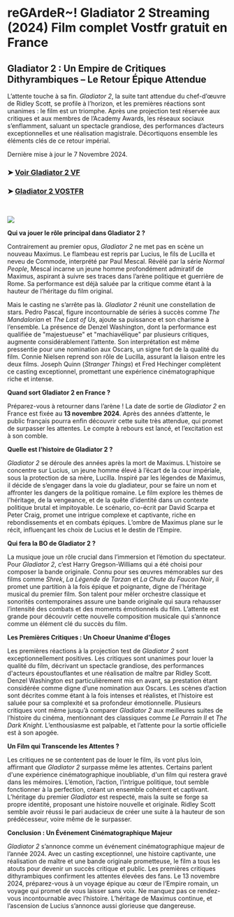 # reGArdeR~! Gladiator 2 Streaming (2024) Film complet Vostfr gratuit en France

## Gladiator 2 : Un Empire de Critiques Dithyrambiques –  Le Retour Épique Attendue

L’attente touche à sa fin. *Gladiator 2*, la suite tant attendue du chef-d’œuvre de Ridley Scott, se profile à l’horizon, et les premières réactions sont unanimes :  le film est un triomphe.  Après une projection test réservée aux critiques et aux membres de l’Academy Awards, les réseaux sociaux s’enflamment,  saluant un spectacle grandiose, des performances d’acteurs exceptionnelles et une réalisation magistrale.  Décortiquons ensemble les éléments clés de ce retour impérial.

Dernière mise à jour le 7 Novembre 2024.

### ➤ [Voir Gladiator 2 VF](https://vostfrgratuitenfrance.blogspot.com/2024/11/gladiator-2-en-vostfr-france-gratuit.html)


### ➤ [Gladiator 2 VOSTFR](https://vostfrgratuitenfrance.blogspot.com/2024/11/gladiator-2-en-vostfr-france-gratuit.html)

</br>
<p dir="auto"><a href="https://vostfrgratuitenfrance.blogspot.com/2024/11/gladiator-2-en-vostfr-france-gratuit.html" title="PLAY NOW" rel="nofollow"><img src="https://i.imgur.com/jhNGoEt.gif" style="max-width: 100%;"></a></p>

**Qui va jouer le rôle principal dans Gladiator 2 ?**

Contrairement au premier opus,  *Gladiator 2*  ne met pas en scène un nouveau Maximus.  Le flambeau est repris par Lucius, le fils de Lucilla et neveu de Commode, interprété par Paul Mescal.  Révélé par la série *Normal People*, Mescal incarne un jeune homme profondément admiratif de Maximus,  aspirant à suivre ses traces dans l’arène politique et guerrière de Rome.  Sa performance est déjà saluée par la critique comme étant à la hauteur de l’héritage du film original.

Mais le casting ne s’arrête pas là.  *Gladiator 2*  réunit une constellation de stars.  Pedro Pascal,  figure incontournable de séries à succès comme *The Mandalorian* et *The Last of Us*,  ajoute sa puissance et son charisme à l’ensemble.  La présence de Denzel Washington, dont la performance est qualifiée de "majestueuse" et "machiavélique" par plusieurs critiques,  augmente considérablement l’attente.  Son interprétation est même pressentie pour une nomination aux Oscars,  un signe fort de la qualité du film.  Connie Nielsen reprend son rôle de Lucilla,  assurant la liaison entre les deux films.  Joseph Quinn (*Stranger Things*) et Fred Hechinger complètent ce casting exceptionnel, promettant une expérience cinématographique riche et intense.


**Quand sort Gladiator 2 en France ?**

Préparez-vous à retourner dans l’arène !  La date de sortie de *Gladiator 2* en France est fixée au **13 novembre 2024**.  Après des années d’attente, le public français pourra enfin découvrir cette suite très attendue,  qui promet de surpasser les attentes.  Le compte à rebours est lancé, et l’excitation est à son comble.


**Quelle est l'histoire de Gladiator 2 ?**

*Gladiator 2*  se déroule des années après la mort de Maximus.  L’histoire se concentre sur Lucius,  un jeune homme élevé à l’écart de la cour impériale,  sous la protection de sa mère, Lucilla.  Inspiré par les légendes de Maximus,  il décide de s’engager dans la voie du gladiateur,  pour se faire un nom et affronter les dangers de la politique romaine.  Le film explore les thèmes de l'héritage,  de la vengeance,  et de la quête d’identité dans un contexte politique brutal et impitoyable.  Le scénario,  co-écrit par David Scarpa et Peter Craig,  promet une intrigue complexe et captivante,  riche en rebondissements et en combats épiques.  L’ombre de Maximus plane sur le récit,  influençant les choix de Lucius et le destin de l’Empire.


**Qui fera la BO de Gladiator 2 ?**

La musique joue un rôle crucial dans l’immersion et l’émotion du spectateur.  Pour *Gladiator 2*,  c’est Harry Gregson-Williams qui a été choisi pour composer la bande originale.  Connu pour ses œuvres mémorables sur des films comme *Shrek*, *La Légende de Tarzan* et *La Chute du Faucon Noir*,  il promet une partition à la fois épique et poignante,  digne de l’héritage musical du premier film.  Son talent pour mêler orchestre classique et sonorités contemporaines  assure une bande originale qui saura rehausser l’intensité des combats et des moments émotionnels du film.  L’attente est grande pour découvrir cette nouvelle composition musicale qui s’annonce comme un élément clé du succès du film.


**Les Premières Critiques : Un Choeur Unanime d'Éloges**

Les premières réactions à la projection test de *Gladiator 2*  sont exceptionnellement positives.  Les critiques sont unanimes pour louer la qualité du film,  décrivant un spectacle grandiose,  des performances d'acteurs époustouflantes et une réalisation de maître par Ridley Scott.  Denzel Washington est particulièrement mis en avant,  sa prestation étant considérée comme digne d’une nomination aux Oscars.  Les scènes d’action sont décrites comme étant à la fois intenses et réalistes,  et l’histoire est saluée pour sa complexité et sa profondeur émotionnelle.  Plusieurs critiques vont même jusqu’à comparer *Gladiator 2*  aux meilleures suites de l’histoire du cinéma,  mentionnant des classiques comme *Le Parrain II* et *The Dark Knight*.  L’enthousiasme est palpable,  et l’attente pour la sortie officielle est à son apogée.


**Un Film qui Transcende les Attentes ?**

Les critiques ne se contentent pas de louer le film,  ils vont plus loin,  affirmant que *Gladiator 2*  surpasse même les attentes.  Certains parlent d'une expérience cinématographique inoubliable,  d'un film qui restera gravé dans les mémoires.  L’émotion,  l’action,  l’intrigue politique,  tout semble fonctionner à la perfection,  créant un ensemble cohérent et captivant.  L’héritage du premier *Gladiator*  est respecté,  mais la suite se forge sa propre identité,  proposant une histoire nouvelle et originale.  Ridley Scott semble avoir réussi le pari audacieux de créer une suite à la hauteur de son prédécesseur,  voire même de le surpasser.


**Conclusion : Un Événement Cinématographique Majeur**

*Gladiator 2*  s’annonce comme un événement cinématographique majeur de l’année 2024.  Avec un casting exceptionnel,  une histoire captivante,  une réalisation de maître et une bande originale prometteuse,  le film a tous les atouts pour devenir un succès critique et public.  Les premières critiques dithyrambiques confirment les attentes élevées des fans.  Le 13 novembre 2024,  préparez-vous à un voyage épique au cœur de l’Empire romain,  un voyage qui promet de vous laisser sans voix.  Ne manquez pas ce rendez-vous incontournable avec l’histoire.  L’héritage de Maximus continue,  et l’ascension de Lucius s’annonce aussi glorieuse que dangereuse.
